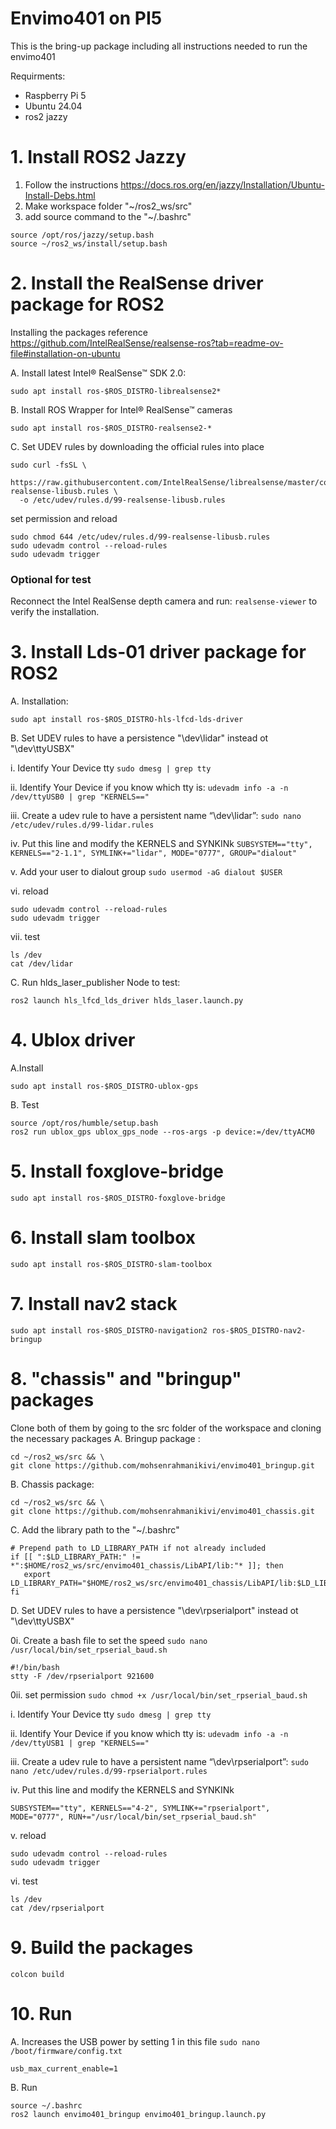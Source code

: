# Envimo401 on PI5
This is the bring-up package including all instructions needed to run the envimo401 

Requirments:
- Raspberry Pi 5
- Ubuntu 24.04
- ros2 jazzy
# 1. Install ROS2 Jazzy
1. Follow the instructions https://docs.ros.org/en/jazzy/Installation/Ubuntu-Install-Debs.html
2. Make workspace folder "~/ros2_ws/src" 
3. add source command to the "~/.bashrc"
```
source /opt/ros/jazzy/setup.bash
source ~/ros2_ws/install/setup.bash
```
# 2. Install the RealSense driver package for ROS2
Installing the packages reference https://github.com/IntelRealSense/realsense-ros?tab=readme-ov-file#installation-on-ubuntu

A. Install latest Intel® RealSense™ SDK 2.0:  
 ```
sudo apt install ros-$ROS_DISTRO-librealsense2*
```

B. Install ROS Wrapper for Intel® RealSense™ cameras  

```
sudo apt install ros-$ROS_DISTRO-realsense2-*
```

C. Set UDEV rules by downloading the official rules into place
```
sudo curl -fsSL \
  https://raw.githubusercontent.com/IntelRealSense/librealsense/master/config/99-realsense-libusb.rules \
  -o /etc/udev/rules.d/99-realsense-libusb.rules
```
set permission and reload
```
sudo chmod 644 /etc/udev/rules.d/99-realsense-libusb.rules
sudo udevadm control --reload-rules
sudo udevadm trigger
```


  ### Optional for test
Reconnect the Intel RealSense depth camera and run: `realsense-viewer` to verify the installation.


# 3. Install Lds-01 driver package for ROS2
A. Installation:  
 ```
sudo apt install ros-$ROS_DISTRO-hls-lfcd-lds-driver
```
  
B. Set UDEV rules to have a persistence "\dev\lidar" instead ot "\dev\ttyUSBX" 

i. Identify Your Device tty
```sudo dmesg | grep tty```

ii. Identify Your Device if you know which tty is:
 ```udevadm info -a -n /dev/ttyUSB0 | grep "KERNELS=="```
 
iii. Create a udev rule to have a persistent name “\dev\lidar”:
```sudo nano /etc/udev/rules.d/99-lidar.rules```

iv. Put this line and modify the KERNELS and SYNKINk
```SUBSYSTEM=="tty", KERNELS=="2-1.1", SYMLINK+="lidar", MODE="0777", GROUP="dialout"```

v. Add your user to dialout group
```sudo usermod -aG dialout $USER```

vi. reload
```
sudo udevadm control --reload-rules
sudo udevadm trigger
```

vii. test
```
ls /dev
cat /dev/lidar
```

C. Run hlds_laser_publisher Node to test:  
```
ros2 launch hls_lfcd_lds_driver hlds_laser.launch.py
```

# 4. Ublox driver
A.Install 
```
sudo apt install ros-$ROS_DISTRO-ublox-gps
```
B. Test
```
source /opt/ros/humble/setup.bash
ros2 run ublox_gps ublox_gps_node --ros-args -p device:=/dev/ttyACM0
```

# 5. Install foxglove-bridge

```
sudo apt install ros-$ROS_DISTRO-foxglove-bridge
```

# 6. Install slam toolbox
```
sudo apt install ros-$ROS_DISTRO-slam-toolbox

```
# 7. Install nav2 stack 

```
sudo apt install ros-$ROS_DISTRO-navigation2 ros-$ROS_DISTRO-nav2-bringup
```

# 8. "chassis" and "bringup" packages
Clone both of them by going to the src folder of the workspace and cloning the necessary packages
A. Bringup package :  
```
cd ~/ros2_ws/src && \
git clone https://github.com/mohsenrahmanikivi/envimo401_bringup.git
```

B. Chassis package:  
 ```
cd ~/ros2_ws/src && \
git clone https://github.com/mohsenrahmanikivi/envimo401_chassis.git
```

C. Add the library path to the "~/.bashrc"
 ```
# Prepend path to LD_LIBRARY_PATH if not already included
if [[ ":$LD_LIBRARY_PATH:" != *":$HOME/ros2_ws/src/envimo401_chassis/LibAPI/lib:"* ]]; then
    export LD_LIBRARY_PATH="$HOME/ros2_ws/src/envimo401_chassis/LibAPI/lib:$LD_LIBRARY_PATH"
fi
 ```
D. Set UDEV rules to have a persistence "\dev\rpserialport" instead ot "\dev\ttyUSBX" 

0i. Create a bash file to set the speed ```sudo nano /usr/local/bin/set_rpserial_baud.sh```
```
#!/bin/bash
stty -F /dev/rpserialport 921600
```
0ii. set permission ```sudo chmod +x /usr/local/bin/set_rpserial_baud.sh```
  
i. Identify Your Device tty
```sudo dmesg | grep tty```

ii. Identify Your Device if you know which tty is:
 ```udevadm info -a -n /dev/ttyUSB1 | grep "KERNELS=="```
 
iii. Create a udev rule to have a persistent name “\dev\rpserialport”:
```sudo nano /etc/udev/rules.d/99-rpserialport.rules```

iv. Put this line and modify the KERNELS and SYNKINk
```
SUBSYSTEM=="tty", KERNELS=="4-2", SYMLINK+="rpserialport", MODE="0777", RUN+="/usr/local/bin/set_rpserial_baud.sh"
```

v. reload
```
sudo udevadm control --reload-rules
sudo udevadm trigger
```

vi. test
```
ls /dev
cat /dev/rpserialport
```

# 9. Build the packages    
`colcon build`

 
# 10. Run   
A. Increases the USB power by setting 1 in this file ```sudo nano /boot/firmware/config.txt```
```
usb_max_current_enable=1
```

B. Run
```
source ~/.bashrc
ros2 launch envimo401_bringup envimo401_bringup.launch.py
```
 



